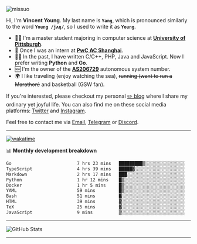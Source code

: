 <p align="left"> <img src="https://komarev.com/ghpvc/?username=missuo&label=Profile%20views&color=0e75b6&style=flat" alt="missuo" /> </p>


Hi, I'm **Vincent Young**. My last name is **`Yang`**, which is pronounced similarly to the word **`Young /jʌŋ/`**, so I used to write it as **`Young`**. 

-  👨‍🎓 I'm a master student majoring in computer science at [**University of Pittsburgh**](https://www.pitt.edu).
-  💼 Once I was an intern at **[PwC AC Shanghai](https://www.linkedin.com/company/pwc-ac-shanghai/)**.
-  👨‍💻 In the past, I have written C/C++, PHP, Java and JavaScript. Now I prefer writing **Python** and **Go**.
-  🆕 I'm the owner of the **[AS206729](https://bgp.tools/AS206729)** autonomous system number.
-  🌍 I like traveling (enjoy watching the sea), ~~running (want to run a Marathon)~~ and basketball (GSW fan).

If you're interested, please checkout my personal [✏️ blog](https://missuo.me/) where I share my ordinary yet joyful life. You can also find me on these social media platforms: [Twitter](https://twitter.com/m1ssuo) and [Instagram](https://www.instagram.com/missuo.me).

Feel free to contact me via <a href="mailto:i@yyt.moe">Email</a>, [Telegram](https://t.me/missuo) or [Discord](https://discordapp.com/users/missuo#7448).

-------

[![wakatime](https://wakatime.com/badge/user/c13cd961-40ca-417a-afb6-1f9ea8ac295c.svg)](https://wakatime.com/@missuo)

📊 **Monthly development breakdown**
<!--START_SECTION:waka-->

```txt
Go                         7 hrs 23 mins   █████████▒░░░░░░░░░░░░░░░   36.73 %
TypeScript                 4 hrs 39 mins   █████▓░░░░░░░░░░░░░░░░░░░   23.15 %
Markdown                   2 hrs 17 mins   ███░░░░░░░░░░░░░░░░░░░░░░   11.36 %
Python                     1 hr 12 mins    █▒░░░░░░░░░░░░░░░░░░░░░░░   05.96 %
Docker                     1 hr 5 mins     █▒░░░░░░░░░░░░░░░░░░░░░░░   05.40 %
YAML                       59 mins         █▒░░░░░░░░░░░░░░░░░░░░░░░   04.95 %
Bash                       51 mins         █░░░░░░░░░░░░░░░░░░░░░░░░   04.24 %
HTML                       39 mins         ▓░░░░░░░░░░░░░░░░░░░░░░░░   03.24 %
TeX                        25 mins         ▓░░░░░░░░░░░░░░░░░░░░░░░░   02.13 %
JavaScript                 9 mins          ▒░░░░░░░░░░░░░░░░░░░░░░░░   00.80 %
```

<!--END_SECTION:waka-->

-------

![GitHub Stats](https://github-readme-stats-opal-alpha-76.vercel.app/api?username=missuo&show_icons=true&theme=transparent)

-------

